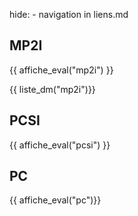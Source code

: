 hide: - navigation  in liens.md

## MP2I
{{ affiche_eval("mp2i") }}

{{ liste_dm("mp2i")}}


## PCSI

{{ affiche_eval("pcsi") }}


## PC

{{ affiche_eval("pc")}}

